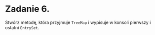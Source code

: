 # Zadanie 6.
Stwórz metodę, która przyjmuje `TreeMap` i wypisuje w konsoli pierwszy i ostatni `EntrySet`.